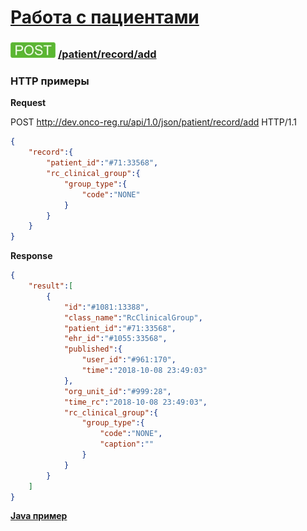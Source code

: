[Работа с пациентами](../../../../index.md)
=====================================

### ![POST](../../../../../../img/post.png) [/patient/record/add](../../index.md)

### HTTP примеры

**Request**

POST http://dev.onco-reg.ru/api/1.0/json/patient/record/add HTTP/1.1

```json
{
    "record":{
        "patient_id":"#71:33568",
        "rc_clinical_group":{
            "group_type":{
                "code":"NONE"
            }
        }
    }
}
```

**Response**
```json
{
    "result":[
        {
            "id":"#1081:13388",
            "class_name":"RcClinicalGroup",
            "patient_id":"#71:33568",
            "ehr_id":"#1055:33568",
            "published":{
                "user_id":"#961:170",
                "time":"2018-10-08 23:49:03"
            },
            "org_unit_id":"#999:28",
            "time_rc":"2018-10-08 23:49:03",
            "rc_clinical_group":{
                "group_type":{
                    "code":"NONE",
                    "caption":""
                }
            }
        }
    ]
}
```

**[Java пример](addJava.md)**